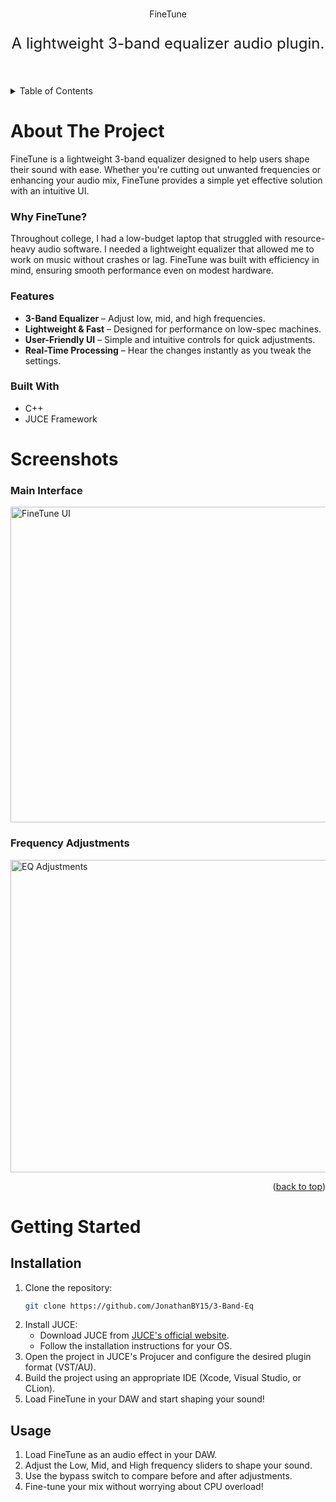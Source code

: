<a id="readme-top"></a>

<!-- PROJECT LOGO -->
<br />

<div align="center">
  FineTune

  <p align="center" style="font-size: 24px">
    A lightweight 3-band equalizer audio plugin.
    <br />
    <br />
  </p>
</div>

<!-- TABLE OF CONTENTS -->
<details>
  <summary>Table of Contents</summary>
  <ol>
    <li>
      <a href="#about-the-project">About The Project</a>
      <ul>
        <li><a href="#features">Features</a></li>
        <li><a href="#built-with">Built With</a></li>
      </ul>
    </li>
    <li>
      <a href="#screenshots">Screenshots</a>
    </li>
    <li>
      <a href="#getting-started">Getting Started</a>
    </li>
  </ol>
</details>

<!-- ABOUT THE PROJECT -->

# About The Project

FineTune is a lightweight 3-band equalizer designed to help users shape their sound with ease. Whether you're cutting out unwanted frequencies or enhancing your audio mix, FineTune provides a simple yet effective solution with an intuitive UI.

### Why FineTune?
Throughout college, I had a low-budget laptop that struggled with resource-heavy audio software. I needed a lightweight equalizer that allowed me to work on music without crashes or lag. FineTune was built with efficiency in mind, ensuring smooth performance even on modest hardware.

### Features
- **3-Band Equalizer** – Adjust low, mid, and high frequencies.
- **Lightweight & Fast** – Designed for performance on low-spec machines.
- **User-Friendly UI** – Simple and intuitive controls for quick adjustments.
- **Real-Time Processing** – Hear the changes instantly as you tweak the settings.

### Built With
- C++
- JUCE Framework

<!-- SCREENSHOTS -->

# Screenshots

### Main Interface
<img src="path-to-screenshot1.png" height="505" width="900" alt="FineTune UI"/>

### Frequency Adjustments
<img src="path-to-screenshot2.png" height="500" width="900" alt="EQ Adjustments"/>

<p align="right">(<a href="#readme-top">back to top</a>)</p>

<!-- GETTING STARTED -->

# Getting Started

## Installation
1. Clone the repository:
   ```sh
   git clone https://github.com/JonathanBY15/3-Band-Eq
   ```
2. Install JUCE:
   - Download JUCE from [JUCE's official website](https://juce.com/).
   - Follow the installation instructions for your OS.
3. Open the project in JUCE's Projucer and configure the desired plugin format (VST/AU).
4. Build the project using an appropriate IDE (Xcode, Visual Studio, or CLion).
5. Load FineTune in your DAW and start shaping your sound!

## Usage
1. Load FineTune as an audio effect in your DAW.
2. Adjust the Low, Mid, and High frequency sliders to shape your sound.
3. Use the bypass switch to compare before and after adjustments.
4. Fine-tune your mix without worrying about CPU overload!


